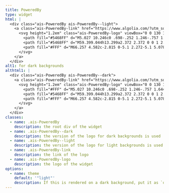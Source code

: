 ```yaml
---
title: PoweredBy
type: widget
html: |
  <div class="ais-PoweredBy ais-PoweredBy--light">
    <a class="ais-PoweredBy-link" href="https://www.algolia.com/?utm_source=react-instantsearch&amp;utm_medium=website&amp;utm_content=localhost&amp;utm_campaign=poweredby" target="_blank" aria-label="search by Algolia">
      <svg height="1.2em" class="ais-PoweredBy-logo" viewBox="0 0 130 19">
        <path fill="#5468FF" d="M5.027 10.246c0 .698-.252 1.246-.757 1.644-.505.397-1.201.596-2.089.596-.888 0-1.615-.138-2.181-.414v-1.214c.358.168.739.301 1.141.397.403.097.778.145 1.125.145.508 0 .884-.097 1.125-.29a.945.945 0 0 0 .363-.779.978.978 0 0 0-.333-.747c-.222-.204-.68-.446-1.375-.725C1.33 8.57.825 8.24.531 7.865c-.294-.372-.44-.82-.44-1.343 0-.655.233-1.17.698-1.547.465-.376 1.09-.564 1.875-.564.752 0 1.5.165 2.245.494l-.408 1.047c-.698-.294-1.321-.44-1.869-.44-.415 0-.73.09-.945.271a.89.89 0 0 0-.322.717c0 .204.043.38.129.524.086.145.227.282.424.411.197.13.551.3 1.063.51.577.24.999.464 1.268.671.269.208.465.442.591.704.125.261.188.57.188.924l-.001.002zm3.98 2.24c-.924 0-1.646-.269-2.167-.808-.521-.539-.781-1.28-.781-2.226 0-.97.242-1.733.725-2.288.483-.555 1.148-.833 1.993-.833.784 0 1.404.238 1.858.714.455.476.682 1.132.682 1.966v.682H7.359c.018.577.174 1.02.467 1.33.294.31.707.464 1.241.464.351 0 .678-.033.98-.099a5.1 5.1 0 0 0 .975-.33v1.026a3.865 3.865 0 0 1-.935.312 5.723 5.723 0 0 1-1.08.091zm7.46-.107l-.252-.827h-.043c-.286.362-.575.608-.865.74-.29.13-.662.195-1.117.195-.584 0-1.039-.158-1.367-.473-.328-.315-.491-.76-.491-1.337 0-.612.227-1.074.682-1.386.455-.312 1.148-.482 2.079-.51l1.026-.032v-.317c0-.38-.089-.663-.266-.85-.177-.189-.452-.283-.824-.283-.304 0-.596.045-.875.134a6.68 6.68 0 0 0-.806.317l-.408-.902a4.414 4.414 0 0 1 1.058-.384 4.856 4.856 0 0 1 1.085-.132c.756 0 1.326.165 1.711.494.385.33.577.847.577 1.552v4.001h-.904zm5.677-6.048c.254 0 .464.018.628.054l-.124 1.176a2.383 2.383 0 0 0-.559-.064c-.505 0-.914.165-1.227.494-.313.33-.47.757-.47 1.284v3.104H19.13V6.44h.988l.167 1.047h.064c.197-.354.454-.636.771-.843a1.83 1.83 0 0 1 1.023-.312h.001zm4.125 6.155c-.899 0-1.582-.262-2.049-.787-.467-.525-.701-1.277-.701-2.259 0-.999.244-1.767.733-2.304.489-.537 1.195-.806 2.119-.806.627 0 1.191.116 1.692.35l-.381 1.014c-.534-.208-.974-.312-1.321-.312-1.028 0-1.542.682-1.542 2.046 0 .666.128 1.166.384 1.501.256.335.631.502 1.125.502a3.23 3.23 0 0 0 1.595-.419v1.101a2.53 2.53 0 0 1-.722.285 4.356 4.356 0 0 1-.932.086v.002zm8.277-.107h-1.268V8.727c0-.458-.092-.8-.277-1.026-.184-.226-.477-.338-.878-.338-.53 0-.919.158-1.168.475-.249.317-.373.848-.373 1.593v2.95H29.32V4.022h1.262v2.122c0 .34-.021.704-.064 1.09h.081a1.76 1.76 0 0 1 .717-.666c.306-.158.663-.236 1.072-.236 1.439 0 2.159.725 2.159 2.175v3.873l-.001-.002zm7.648-6.048c.741 0 1.319.27 1.732.806.414.537.62 1.291.62 2.261 0 .974-.209 1.732-.628 2.275-.419.542-1.001.814-1.746.814-.752 0-1.336-.27-1.751-.81h-.086l-.231.703h-.945V4.023h1.262V6.01l-.021.655-.032.553h.054c.401-.59.992-.886 1.772-.886zm2.917.107h1.375l1.208 3.368c.183.48.304.931.365 1.354h.043c.032-.197.091-.436.177-.717.086-.28.541-1.616 1.364-4.004h1.364l-2.541 6.73c-.462 1.235-1.232 1.853-2.31 1.853-.279 0-.551-.03-.816-.09v-1c.19.043.406.064.65.064.609 0 1.037-.353 1.284-1.058l.22-.559-2.385-5.94h.002zm-3.244.924c-.508 0-.875.15-1.098.448-.224.3-.339.8-.346 1.501v.086c0 .723.115 1.247.344 1.571.229.324.603.486 1.123.486.448 0 .787-.177 1.018-.532.231-.354.346-.867.346-1.536 0-1.35-.462-2.025-1.386-2.025l-.001.001zm-27.28 4.157c.458 0 .826-.128 1.104-.384.278-.256.416-.615.416-1.077v-.516l-.763.032c-.594.021-1.027.121-1.297.298s-.406.448-.406.814c0 .265.079.47.236.615.158.145.394.218.709.218h.001zM8.775 7.287c-.401 0-.722.127-.964.381s-.386.625-.432 1.112h2.696c-.007-.49-.125-.862-.354-1.115-.229-.252-.544-.379-.945-.379l-.001.001zM102.162 13.784c0 1.455-.372 2.517-1.123 3.193-.75.676-1.895 1.013-3.44 1.013-.564 0-1.736-.109-2.673-.316l.345-1.689c.783.163 1.819.207 2.361.207.86 0 1.473-.174 1.84-.523.367-.349.548-.866.548-1.553v-.349a6.374 6.374 0 0 1-.838.316 4.151 4.151 0 0 1-1.194.158 4.515 4.515 0 0 1-1.616-.278 3.385 3.385 0 0 1-1.254-.817 3.744 3.744 0 0 1-.811-1.35c-.192-.54-.29-1.505-.29-2.213 0-.665.104-1.498.307-2.054a3.925 3.925 0 0 1 .904-1.433 4.124 4.124 0 0 1 1.441-.926 5.31 5.31 0 0 1 1.945-.365c.696 0 1.337.087 1.961.191a15.86 15.86 0 0 1 1.588.332v8.456h-.001zm-5.955-4.206c0 .893.197 1.885.592 2.3.394.413.904.62 1.528.62.34 0 .663-.049.964-.142a2.75 2.75 0 0 0 .734-.332v-5.29a8.531 8.531 0 0 0-1.413-.18c-.778-.022-1.369.294-1.786.801-.411.507-.619 1.395-.619 2.223zm16.121 0c0 .72-.104 1.264-.318 1.858a4.389 4.389 0 0 1-.904 1.52c-.389.42-.854.746-1.402.975-.548.23-1.391.36-1.813.36-.422-.005-1.26-.125-1.802-.36a4.088 4.088 0 0 1-1.397-.975 4.486 4.486 0 0 1-.909-1.52 5.037 5.037 0 0 1-.329-1.858c0-.719.099-1.41.318-1.999.219-.588.526-1.09.92-1.509.394-.42.865-.74 1.402-.97a4.547 4.547 0 0 1 1.786-.338 4.69 4.69 0 0 1 1.791.338 3.92 3.92 0 0 1 1.402.97c.389.42.69.921.909 1.51.23.587.345 1.28.345 1.998h.001zm-2.192.005c0-.92-.203-1.689-.597-2.223-.394-.539-.948-.806-1.654-.806-.707 0-1.26.267-1.654.806-.394.54-.586 1.302-.586 2.223 0 .932.197 1.558.592 2.098.394.545.948.812 1.654.812.707 0 1.26-.272 1.654-.812.394-.545.592-1.166.592-2.098h-.001zm6.963 4.708c-3.511.016-3.511-2.822-3.511-3.274L113.583.95l2.142-.338v10.003c0 .256 0 1.88 1.375 1.885v1.793h-.001zm3.774 0h-2.153V5.095l2.153-.338zM119.794 3.75a1.3 1.3 0 0 0 1.304-1.292c0-.714-.581-1.29-1.304-1.29-.723 0-1.304.577-1.304 1.29 0 .714.586 1.291 1.304 1.291zm6.431 1.012c.707 0 1.304.087 1.786.262.482.174.871.42 1.156.73.285.311.488.735.608 1.182.126.447.186.937.186 1.476v5.481a25.24 25.24 0 0 1-1.495.251c-.668.098-1.419.147-2.251.147a6.829 6.829 0 0 1-1.517-.158 3.213 3.213 0 0 1-1.178-.507 2.455 2.455 0 0 1-.761-.904c-.181-.37-.274-.893-.274-1.438 0-.523.104-.855.307-1.215.208-.36.487-.654.838-.883a3.609 3.609 0 0 1 1.227-.49 7.073 7.073 0 0 1 2.202-.103c.263.027.537.076.833.147v-.349c0-.245-.027-.479-.088-.697a1.486 1.486 0 0 0-.307-.583c-.148-.169-.34-.3-.581-.392a2.536 2.536 0 0 0-.915-.163c-.493 0-.942.06-1.353.131-.411.071-.75.153-1.008.245l-.257-1.749c.268-.093.668-.185 1.183-.278a9.335 9.335 0 0 1 1.66-.142h-.001zm.179 7.73c.657 0 1.145-.038 1.484-.104V10.22a5.097 5.097 0 0 0-1.978-.104c-.241.033-.46.098-.652.191a1.167 1.167 0 0 0-.466.392c-.121.17-.175.267-.175.523 0 .501.175.79.493.981.323.196.75.29 1.293.29h.001zM84.108 4.816c.707 0 1.304.087 1.786.262.482.174.871.42 1.156.73.29.316.487.735.608 1.182.126.447.186.937.186 1.476v5.481a25.24 25.24 0 0 1-1.495.251c-.668.098-1.419.147-2.251.147a6.829 6.829 0 0 1-1.517-.158 3.213 3.213 0 0 1-1.178-.507 2.455 2.455 0 0 1-.761-.904c-.181-.37-.274-.893-.274-1.438 0-.523.104-.855.307-1.215.208-.36.487-.654.838-.883a3.609 3.609 0 0 1 1.227-.49 7.073 7.073 0 0 1 2.202-.103c.257.027.537.076.833.147v-.349c0-.245-.027-.479-.088-.697a1.486 1.486 0 0 0-.307-.583c-.148-.169-.34-.3-.581-.392a2.536 2.536 0 0 0-.915-.163c-.493 0-.942.06-1.353.131-.411.071-.75.153-1.008.245l-.257-1.749c.268-.093.668-.185 1.183-.278a8.89 8.89 0 0 1 1.66-.142h-.001zm.185 7.736c.657 0 1.145-.038 1.484-.104V10.28a5.097 5.097 0 0 0-1.978-.104c-.241.033-.46.098-.652.191a1.167 1.167 0 0 0-.466.392c-.121.17-.175.267-.175.523 0 .501.175.79.493.981.318.191.75.29 1.293.29h.001zm8.683 1.738c-3.511.016-3.511-2.822-3.511-3.274L89.46.948 91.602.61v10.003c0 .256 0 1.88 1.375 1.885v1.793h-.001z"/>
        <path fill="#5468FF" d="M59.399.044h13.299a2.372 2.372 0 0 1 2.377 2.364v13.234a2.372 2.372 0 0 1-2.377 2.364H59.399a2.372 2.372 0 0 1-2.377-2.364V2.403A2.368 2.368 0 0 1 59.399.044z"/>
        <path fill="#FFF" d="M66.257 4.582c-2.815 0-5.1 2.272-5.1 5.078 0 2.806 2.284 5.072 5.1 5.072 2.815 0 5.1-2.272 5.1-5.078 0-2.806-2.279-5.072-5.1-5.072zm0 8.652c-1.983 0-3.593-1.602-3.593-3.574 0-1.972 1.61-3.574 3.593-3.574 1.983 0 3.593 1.602 3.593 3.574a3.582 3.582 0 0 1-3.593 3.574zm0-6.418V9.48c0 .076.082.131.153.093l2.377-1.226c.055-.027.071-.093.044-.147a2.96 2.96 0 0 0-2.465-1.487c-.055 0-.11.044-.11.104h.001zm-3.33-1.956l-.312-.31a.783.783 0 0 0-1.106 0l-.372.37a.773.773 0 0 0 0 1.1l.307.305c.049.05.121.038.164-.01.181-.246.378-.48.597-.698.225-.223.455-.42.707-.599.055-.033.06-.109.016-.158h-.001zm5.001-.806v-.616a.781.781 0 0 0-.783-.779h-1.824a.78.78 0 0 0-.783.78v.631c0 .071.066.12.137.104a5.736 5.736 0 0 1 1.588-.223c.52 0 1.035.071 1.534.207a.106.106 0 0 0 .131-.104z"/>
      </svg>
    </a>
  </div>
alt1: for dark backgrounds
althtml1: |
  <div class="ais-PoweredBy ais-PoweredBy--dark">
    <a class="ais-PoweredBy-link" href="https://www.algolia.com/?utm_source=react-instantsearch&amp;utm_medium=website&amp;utm_content=localhost&amp;utm_campaign=poweredby" target="_blank" aria-label="search by Algolia">
      <svg height="1.2em" class="ais-PoweredBy-logo" viewBox="0 0 130 19">
        <path fill="#FFF" d="M5.027 10.246c0 .698-.252 1.246-.757 1.644-.505.397-1.201.596-2.089.596-.888 0-1.615-.138-2.181-.414v-1.214c.358.168.739.301 1.141.397.403.097.778.145 1.125.145.508 0 .884-.097 1.125-.29a.945.945 0 0 0 .363-.779.978.978 0 0 0-.333-.747c-.222-.204-.68-.446-1.375-.725C1.33 8.57.825 8.24.531 7.865c-.294-.372-.44-.82-.44-1.343 0-.655.233-1.17.698-1.547.465-.376 1.09-.564 1.875-.564.752 0 1.5.165 2.245.494l-.408 1.047c-.698-.294-1.321-.44-1.869-.44-.415 0-.73.09-.945.271a.89.89 0 0 0-.322.717c0 .204.043.38.129.524.086.145.227.282.424.411.197.13.551.3 1.063.51.577.24.999.464 1.268.671.269.208.465.442.591.704.125.261.188.57.188.924l-.001.002zm3.98 2.24c-.924 0-1.646-.269-2.167-.808-.521-.539-.781-1.28-.781-2.226 0-.97.242-1.733.725-2.288.483-.555 1.148-.833 1.993-.833.784 0 1.404.238 1.858.714.455.476.682 1.132.682 1.966v.682H7.359c.018.577.174 1.02.467 1.33.294.31.707.464 1.241.464.351 0 .678-.033.98-.099a5.1 5.1 0 0 0 .975-.33v1.026a3.865 3.865 0 0 1-.935.312 5.723 5.723 0 0 1-1.08.091zm7.46-.107l-.252-.827h-.043c-.286.362-.575.608-.865.74-.29.13-.662.195-1.117.195-.584 0-1.039-.158-1.367-.473-.328-.315-.491-.76-.491-1.337 0-.612.227-1.074.682-1.386.455-.312 1.148-.482 2.079-.51l1.026-.032v-.317c0-.38-.089-.663-.266-.85-.177-.189-.452-.283-.824-.283-.304 0-.596.045-.875.134a6.68 6.68 0 0 0-.806.317l-.408-.902a4.414 4.414 0 0 1 1.058-.384 4.856 4.856 0 0 1 1.085-.132c.756 0 1.326.165 1.711.494.385.33.577.847.577 1.552v4.001h-.904zm5.677-6.048c.254 0 .464.018.628.054l-.124 1.176a2.383 2.383 0 0 0-.559-.064c-.505 0-.914.165-1.227.494-.313.33-.47.757-.47 1.284v3.104H19.13V6.44h.988l.167 1.047h.064c.197-.354.454-.636.771-.843a1.83 1.83 0 0 1 1.023-.312h.001zm4.125 6.155c-.899 0-1.582-.262-2.049-.787-.467-.525-.701-1.277-.701-2.259 0-.999.244-1.767.733-2.304.489-.537 1.195-.806 2.119-.806.627 0 1.191.116 1.692.35l-.381 1.014c-.534-.208-.974-.312-1.321-.312-1.028 0-1.542.682-1.542 2.046 0 .666.128 1.166.384 1.501.256.335.631.502 1.125.502a3.23 3.23 0 0 0 1.595-.419v1.101a2.53 2.53 0 0 1-.722.285 4.356 4.356 0 0 1-.932.086v.002zm8.277-.107h-1.268V8.727c0-.458-.092-.8-.277-1.026-.184-.226-.477-.338-.878-.338-.53 0-.919.158-1.168.475-.249.317-.373.848-.373 1.593v2.95H29.32V4.022h1.262v2.122c0 .34-.021.704-.064 1.09h.081a1.76 1.76 0 0 1 .717-.666c.306-.158.663-.236 1.072-.236 1.439 0 2.159.725 2.159 2.175v3.873l-.001-.002zm7.648-6.048c.741 0 1.319.27 1.732.806.414.537.62 1.291.62 2.261 0 .974-.209 1.732-.628 2.275-.419.542-1.001.814-1.746.814-.752 0-1.336-.27-1.751-.81h-.086l-.231.703h-.945V4.023h1.262V6.01l-.021.655-.032.553h.054c.401-.59.992-.886 1.772-.886zm2.917.107h1.375l1.208 3.368c.183.48.304.931.365 1.354h.043c.032-.197.091-.436.177-.717.086-.28.541-1.616 1.364-4.004h1.364l-2.541 6.73c-.462 1.235-1.232 1.853-2.31 1.853-.279 0-.551-.03-.816-.09v-1c.19.043.406.064.65.064.609 0 1.037-.353 1.284-1.058l.22-.559-2.385-5.94h.002zm-3.244.924c-.508 0-.875.15-1.098.448-.224.3-.339.8-.346 1.501v.086c0 .723.115 1.247.344 1.571.229.324.603.486 1.123.486.448 0 .787-.177 1.018-.532.231-.354.346-.867.346-1.536 0-1.35-.462-2.025-1.386-2.025l-.001.001zm-27.28 4.157c.458 0 .826-.128 1.104-.384.278-.256.416-.615.416-1.077v-.516l-.763.032c-.594.021-1.027.121-1.297.298s-.406.448-.406.814c0 .265.079.47.236.615.158.145.394.218.709.218h.001zM8.775 7.287c-.401 0-.722.127-.964.381s-.386.625-.432 1.112h2.696c-.007-.49-.125-.862-.354-1.115-.229-.252-.544-.379-.945-.379l-.001.001zM102.162 13.784c0 1.455-.372 2.517-1.123 3.193-.75.676-1.895 1.013-3.44 1.013-.564 0-1.736-.109-2.673-.316l.345-1.689c.783.163 1.819.207 2.361.207.86 0 1.473-.174 1.84-.523.367-.349.548-.866.548-1.553v-.349a6.374 6.374 0 0 1-.838.316 4.151 4.151 0 0 1-1.194.158 4.515 4.515 0 0 1-1.616-.278 3.385 3.385 0 0 1-1.254-.817 3.744 3.744 0 0 1-.811-1.35c-.192-.54-.29-1.505-.29-2.213 0-.665.104-1.498.307-2.054a3.925 3.925 0 0 1 .904-1.433 4.124 4.124 0 0 1 1.441-.926 5.31 5.31 0 0 1 1.945-.365c.696 0 1.337.087 1.961.191a15.86 15.86 0 0 1 1.588.332v8.456h-.001zm-5.955-4.206c0 .893.197 1.885.592 2.3.394.413.904.62 1.528.62.34 0 .663-.049.964-.142a2.75 2.75 0 0 0 .734-.332v-5.29a8.531 8.531 0 0 0-1.413-.18c-.778-.022-1.369.294-1.786.801-.411.507-.619 1.395-.619 2.223zm16.121 0c0 .72-.104 1.264-.318 1.858a4.389 4.389 0 0 1-.904 1.52c-.389.42-.854.746-1.402.975-.548.23-1.391.36-1.813.36-.422-.005-1.26-.125-1.802-.36a4.088 4.088 0 0 1-1.397-.975 4.486 4.486 0 0 1-.909-1.52 5.037 5.037 0 0 1-.329-1.858c0-.719.099-1.41.318-1.999.219-.588.526-1.09.92-1.509.394-.42.865-.74 1.402-.97a4.547 4.547 0 0 1 1.786-.338 4.69 4.69 0 0 1 1.791.338 3.92 3.92 0 0 1 1.402.97c.389.42.69.921.909 1.51.23.587.345 1.28.345 1.998h.001zm-2.192.005c0-.92-.203-1.689-.597-2.223-.394-.539-.948-.806-1.654-.806-.707 0-1.26.267-1.654.806-.394.54-.586 1.302-.586 2.223 0 .932.197 1.558.592 2.098.394.545.948.812 1.654.812.707 0 1.26-.272 1.654-.812.394-.545.592-1.166.592-2.098h-.001zm6.963 4.708c-3.511.016-3.511-2.822-3.511-3.274L113.583.95l2.142-.338v10.003c0 .256 0 1.88 1.375 1.885v1.793h-.001zm3.774 0h-2.153V5.095l2.153-.338zM119.794 3.75a1.3 1.3 0 0 0 1.304-1.292c0-.714-.581-1.29-1.304-1.29-.723 0-1.304.577-1.304 1.29 0 .714.586 1.291 1.304 1.291zm6.431 1.012c.707 0 1.304.087 1.786.262.482.174.871.42 1.156.73.285.311.488.735.608 1.182.126.447.186.937.186 1.476v5.481a25.24 25.24 0 0 1-1.495.251c-.668.098-1.419.147-2.251.147a6.829 6.829 0 0 1-1.517-.158 3.213 3.213 0 0 1-1.178-.507 2.455 2.455 0 0 1-.761-.904c-.181-.37-.274-.893-.274-1.438 0-.523.104-.855.307-1.215.208-.36.487-.654.838-.883a3.609 3.609 0 0 1 1.227-.49 7.073 7.073 0 0 1 2.202-.103c.263.027.537.076.833.147v-.349c0-.245-.027-.479-.088-.697a1.486 1.486 0 0 0-.307-.583c-.148-.169-.34-.3-.581-.392a2.536 2.536 0 0 0-.915-.163c-.493 0-.942.06-1.353.131-.411.071-.75.153-1.008.245l-.257-1.749c.268-.093.668-.185 1.183-.278a9.335 9.335 0 0 1 1.66-.142h-.001zm.179 7.73c.657 0 1.145-.038 1.484-.104V10.22a5.097 5.097 0 0 0-1.978-.104c-.241.033-.46.098-.652.191a1.167 1.167 0 0 0-.466.392c-.121.17-.175.267-.175.523 0 .501.175.79.493.981.323.196.75.29 1.293.29h.001zM84.108 4.816c.707 0 1.304.087 1.786.262.482.174.871.42 1.156.73.29.316.487.735.608 1.182.126.447.186.937.186 1.476v5.481a25.24 25.24 0 0 1-1.495.251c-.668.098-1.419.147-2.251.147a6.829 6.829 0 0 1-1.517-.158 3.213 3.213 0 0 1-1.178-.507 2.455 2.455 0 0 1-.761-.904c-.181-.37-.274-.893-.274-1.438 0-.523.104-.855.307-1.215.208-.36.487-.654.838-.883a3.609 3.609 0 0 1 1.227-.49 7.073 7.073 0 0 1 2.202-.103c.257.027.537.076.833.147v-.349c0-.245-.027-.479-.088-.697a1.486 1.486 0 0 0-.307-.583c-.148-.169-.34-.3-.581-.392a2.536 2.536 0 0 0-.915-.163c-.493 0-.942.06-1.353.131-.411.071-.75.153-1.008.245l-.257-1.749c.268-.093.668-.185 1.183-.278a8.89 8.89 0 0 1 1.66-.142h-.001zm.185 7.736c.657 0 1.145-.038 1.484-.104V10.28a5.097 5.097 0 0 0-1.978-.104c-.241.033-.46.098-.652.191a1.167 1.167 0 0 0-.466.392c-.121.17-.175.267-.175.523 0 .501.175.79.493.981.318.191.75.29 1.293.29h.001zm8.683 1.738c-3.511.016-3.511-2.822-3.511-3.274L89.46.948 91.602.61v10.003c0 .256 0 1.88 1.375 1.885v1.793h-.001z"/>
        <path fill="#5468FF" d="M59.399.044h13.299a2.372 2.372 0 0 1 2.377 2.364v13.234a2.372 2.372 0 0 1-2.377 2.364H59.399a2.372 2.372 0 0 1-2.377-2.364V2.403A2.368 2.368 0 0 1 59.399.044z"/>
        <path fill="#FFF" d="M66.257 4.582c-2.815 0-5.1 2.272-5.1 5.078 0 2.806 2.284 5.072 5.1 5.072 2.815 0 5.1-2.272 5.1-5.078 0-2.806-2.279-5.072-5.1-5.072zm0 8.652c-1.983 0-3.593-1.602-3.593-3.574 0-1.972 1.61-3.574 3.593-3.574 1.983 0 3.593 1.602 3.593 3.574a3.582 3.582 0 0 1-3.593 3.574zm0-6.418V9.48c0 .076.082.131.153.093l2.377-1.226c.055-.027.071-.093.044-.147a2.96 2.96 0 0 0-2.465-1.487c-.055 0-.11.044-.11.104h.001zm-3.33-1.956l-.312-.31a.783.783 0 0 0-1.106 0l-.372.37a.773.773 0 0 0 0 1.1l.307.305c.049.05.121.038.164-.01.181-.246.378-.48.597-.698.225-.223.455-.42.707-.599.055-.033.06-.109.016-.158h-.001zm5.001-.806v-.616a.781.781 0 0 0-.783-.779h-1.824a.78.78 0 0 0-.783.78v.631c0 .071.066.12.137.104a5.736 5.736 0 0 1 1.588-.223c.52 0 1.035.071 1.534.207a.106.106 0 0 0 .131-.104z"/>
      </svg>
    </a>
  </div>
classes:
  - name: .ais-PoweredBy
    description: the root div of the widget
  - name: .ais-PoweredBy--dark
    description: the version of the logo for dark backgrounds is used
  - name: .ais-PoweredBy--light
    description: the version of the logo for light backgrounds is used
  - name: .ais-PoweredBy-link
    description: the link of the logo
  - name: .ais-PoweredBy-logo
    description: the logo of the widget
options:
  - name: theme
    default: '"light"'
    description: If this is rendered on a dark background, put it as `dark`
---
```

